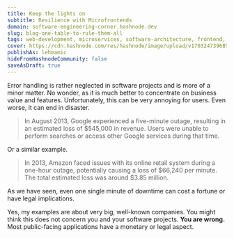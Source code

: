 ```yaml
---
title: Keep the lights on
subtitle: Resilience with Microfrontends
domain: software-engineering-corner.hashnode.dev
slug: blog-one-table-to-rule-them-all
tags: web-development, microservices, software-architecture, frontend, web-components
cover: https://cdn.hashnode.com/res/hashnode/image/upload/v1703247396853/r8H7Xfeks.jpg?auto=format
publishAs: lehmamic
hideFromHashnodeCommunity: false
saveAsDraft: true
---
```


Error handling is rather neglected in software projects and is more of a minor matter. No wonder, as it is much better to concentrate on business value and features. Unfortunately, this can be very annoying for users. Even worse, it can end in disaster.

> In August 2013, Google experienced a five-minute outage, resulting in an estimated loss of $545,000 in revenue. Users were unable to perform searches or access other Google services during that time.

Or a similar example.

> In 2013, Amazon faced issues with its online retail system during a one-hour outage, potentially causing a loss of $66,240 per minute. The total estimated loss was around $3.85 million.

As we have seen, even one single minute of downtime can cost a fortune or have legal implications.

Yes, my examples are about very big, well-known companies. You might think this does not concern you and your software projects. **You are wrong.** Most public-facing applications have a monetary or legal aspect.